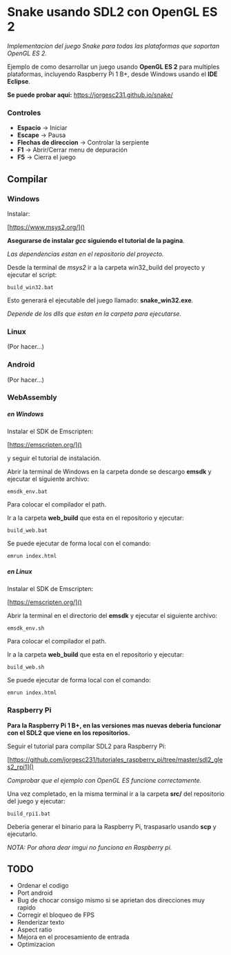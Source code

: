 Snake usando SDL2 con OpenGL ES 2
=======================================================

*Implementacion del juego Snake para todas las plataformas que soportan OpenGL ES 2.*

Ejemplo de como desarrollar un juego usando **OpenGL ES 2** para multiples plataformas, incluyendo Raspberry Pi 1 B+, desde Windows usando el **IDE Eclipse**.


**Se puede probar aqui:** <https://jorgesc231.github.io/snake/>

### Controles

- **Espacio** -> Iniciar
- **Escape** -> Pausa
- **Flechas de direccion** -> Controlar la serpiente
- **F1** -> Abrir/Cerrar menu de depuración
- **F5** -> Cierra el juego


## Compilar

### Windows

Instalar:

[https://www.msys2.org/]()


**Asegurarse de instalar *gcc* siguiendo el tutorial de la pagina**.

*Las dependencias estan en el repositorio del proyecto.*

Desde la terminal de *msys2* ir a la carpeta win32_build del proyecto y ejecutar el script:

```
build_win32.bat
```

Esto generará el ejecutable del juego llamado: **snake_win32.exe**.

*Depende de los dlls que estan en la carpeta para ejecutarse.*



### Linux

(Por hacer...)


### Android

(Por hacer...)

### WebAssembly

##### en Windows

Instalar el SDK de Emscripten:

[https://emscripten.org/]()

y seguir el tutorial de instalación.

Abrir la terminal de Windows en la carpeta donde se descargo **emsdk** y ejecutar el siguiente archivo:

```
emsdk_env.bat
```

Para colocar el compilador el path.

Ir a la carpeta **web_build** que esta en el repositorio y ejecutar:


```
build_web.bat
```

Se puede ejecutar de forma local con el comando:


```
emrun index.html
```


##### en Linux


Instalar el SDK de Emscripten:

[https://emscripten.org/]()

Abrir la terminal en el directorio del **emsdk** y ejecutar el siguiente archivo:

```
emsdk_env.sh
```

Para colocar el compilador el path.

Ir a la carpeta **web_build** que esta en el repositorio y ejecutar:


```
build_web.sh
```

Se puede ejecutar de forma local con el comando:


```
emrun index.html
```

### Raspberry Pi

**Para la Raspberry Pi 1 B+, en las versiones mas nuevas deberia funcionar con el SDL2 que viene en los repositorios.**

Seguir el tutorial para compilar SDL2 para Raspberry Pi: 

[https://github.com/jorgesc231/tutoriales_raspberry_pi/tree/master/sdl2_gles2_rpi1]()

*Comprobar que el ejemplo con OpenGL ES funcione correctamente.*

Una vez completado, en la misma terminal ir a la carpeta **src/** del repositorio del juego y ejecutar:

```
build_rpi1.bat
```

Deberia generar el binario para la Raspberry Pi, traspasarlo usando **scp** y ejecutarlo.

*NOTA: Por ahora dear imgui no funciona en Raspberry pi.*


## TODO

- Ordenar el codigo
- Port android
- Bug de chocar consigo mismo si se aprietan dos direcciones muy rapido
- Corregir el bloqueo de FPS
- Renderizar texto
- Aspect ratio
- Mejora en el procesamiento de entrada
- Optimizacion